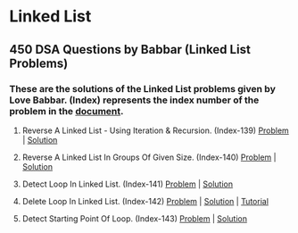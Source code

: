 # Linked List
## 450 DSA Questions by Babbar (Linked List Problems)

### These are the solutions of the Linked List problems given by Love Babbar. (Index) represents the index number of the problem in the [document](https://docs.google.com/spreadsheets/d/1FMdN_OCfOI0iAeDlqswCiC2DZzD4nPsb/edit#gid=1773184282).

1) Reverse A Linked List - Using Iteration & Recursion. (Index-139)
   [Problem](https://practice.geeksforgeeks.org/problems/reverse-a-linked-list/1) | 
   [Solution](https://github.com/neerajchavan/Data-Structures/blob/master/LinkedList/ReverseLinkedList.java)

2) Reverse A Linked List In Groups Of Given Size. (Index-140)
   [Problem](https://practice.geeksforgeeks.org/problems/reverse-a-linked-list-in-groups-of-given-size/1) | 
   [Solution](https://github.com/neerajchavan/Data-Structures/blob/master/LinkedList/ReverseLinkedListGroup.java)

3) Detect Loop In Linked List. (Index-141)
   [Problem](https://practice.geeksforgeeks.org/problems/detect-loop-in-linked-list/1) | 
   [Solution](https://github.com/neerajchavan/Data-Structures/blob/master/LinkedList/DetectLoop.java)

4) Delete Loop In Linked List. (Index-142)
   [Problem](https://practice.geeksforgeeks.org/problems/remove-loop-in-linked-list/1) | 
   [Solution](https://github.com/neerajchavan/Data-Structures/blob/master/LinkedList/DeleteLoop.java) | [Tutorial](https://www.youtube.com/watch?v=_BG9rjkAXj8&t=195s)

5) Detect Starting Point Of Loop. (Index-143)
   [Problem](https://leetcode.com/problems/linked-list-cycle-ii/) | 
   [Solution](https://github.com/neerajchavan/Data-Structures/blob/master/LinkedList/StartingPointOfLoop.java)
     

